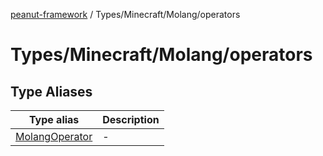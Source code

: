 [peanut-framework](../../../../modules.md) / Types/Minecraft/Molang/operators

# Types/Minecraft/Molang/operators

## Type Aliases

| Type alias | Description |
| ------ | ------ |
| [MolangOperator](type-aliases/MolangOperator.md) | - |

